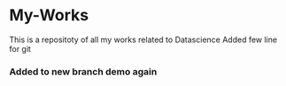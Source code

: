 # My-Works
This is a repositoty of all my works related to Datascience 
Added few line for git 

###  Added to new branch demo again